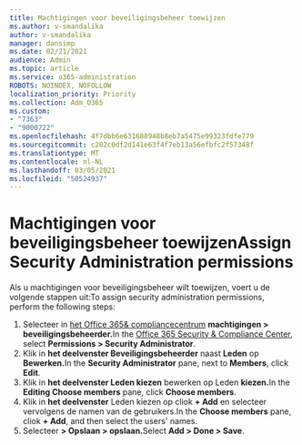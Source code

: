 ```yaml
---
title: Machtigingen voor beveiligingsbeheer toewijzen
ms.author: v-smandalika
author: v-smandalika
manager: dansimp
ms.date: 02/21/2021
audience: Admin
ms.topic: article
ms.service: o365-administration
ROBOTS: NOINDEX, NOFOLLOW
localization_priority: Priority
ms.collection: Adm_O365
ms.custom:
- "7363"
- "9000722"
ms.openlocfilehash: 4f7dbb6e631688948b8eb7a5475e99323fdfe779
ms.sourcegitcommit: c202c0df2d141e63f4f7eb13a56efbfc2f57348f
ms.translationtype: MT
ms.contentlocale: nl-NL
ms.lasthandoff: 03/05/2021
ms.locfileid: "50524937"
---
```

# <a name="assign-security-administration-permissions"></a><span data-ttu-id="3c4d0-102">Machtigingen voor beveiligingsbeheer toewijzen</span><span class="sxs-lookup"><span data-stu-id="3c4d0-102">Assign Security Administration permissions</span></span>

<span data-ttu-id="3c4d0-103">Als u machtigingen voor beveiligingsbeheer wilt toewijzen, voert u de volgende stappen uit:</span><span class="sxs-lookup"><span data-stu-id="3c4d0-103">To assign security administration permissions, perform the following steps:</span></span>

1. <span data-ttu-id="3c4d0-104">Selecteer in [het Office 365& compliancecentrum](https://sip.protection.office.com/homepage) **machtigingen > beveiligingsbeheerder.**</span><span class="sxs-lookup"><span data-stu-id="3c4d0-104">In the [Office 365 Security & Compliance Center](https://sip.protection.office.com/homepage), select **Permissions > Security Administrator**.</span></span>
2. <span data-ttu-id="3c4d0-105">Klik in **het deelvenster Beveiligingsbeheerder** naast **Leden** op **Bewerken.**</span><span class="sxs-lookup"><span data-stu-id="3c4d0-105">In the **Security Administrator** pane, next to **Members**, click **Edit**.</span></span>
3. <span data-ttu-id="3c4d0-106">Klik in **het deelvenster Leden kiezen** bewerken op Leden **kiezen.**</span><span class="sxs-lookup"><span data-stu-id="3c4d0-106">In the **Editing Choose members** pane, click **Choose members**.</span></span>
4. <span data-ttu-id="3c4d0-107">Klik in **het deelvenster** Leden kiezen op cliok **+ Add** en selecteer vervolgens de namen van de gebruikers.</span><span class="sxs-lookup"><span data-stu-id="3c4d0-107">In the **Choose members** pane, cliok **+ Add**, and then select the users' names.</span></span>
5. <span data-ttu-id="3c4d0-108">Selecteer **> Opslaan > opslaan.**</span><span class="sxs-lookup"><span data-stu-id="3c4d0-108">Select **Add > Done > Save**.</span></span>